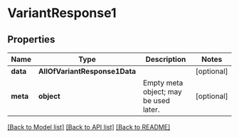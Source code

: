 # VariantResponse1

## Properties
Name | Type | Description | Notes
------------ | ------------- | ------------- | -------------
**data** | **AllOfVariantResponse1Data** |  | [optional] 
**meta** | **object** | Empty meta object; may be used later. | [optional] 

[[Back to Model list]](../../README.md#documentation-for-models) [[Back to API list]](../../README.md#documentation-for-api-endpoints) [[Back to README]](../../README.md)


